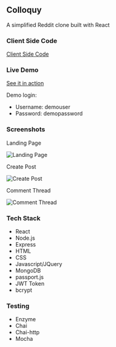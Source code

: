 ## Colloquy

A simplified Reddit clone built with React

### Client Side Code

[Client Side Code](https://github.com/xxsenix/colloquy-client)

### Live Demo

[See it in action](https://quiet-beyond-44594.herokuapp.com/)

Demo login:

<ul>
    <li>Username: demouser</li>
    <li>Password: demopassword</li>
</ul>

### Screenshots

Landing Page

![Landing Page](https://user-images.githubusercontent.com/22872184/59154534-e322fa00-8a39-11e9-8997-5fd4084216f9.png)

Create Post

![Create Post](https://user-images.githubusercontent.com/22872184/59154560-339a5780-8a3a-11e9-8af2-bb5d58e15378.png)

Comment Thread

![Comment Thread](https://user-images.githubusercontent.com/22872184/59154566-5a588e00-8a3a-11e9-88ce-dbdcb160c77f.png)

### Tech Stack

- React
- Node.js
- Express
- HTML
- CSS
- Javascript/JQuery
- MongoDB
- passport.js
- JWT Token
- bcrypt

### Testing

- Enzyme
- Chai
- Chai-http
- Mocha
